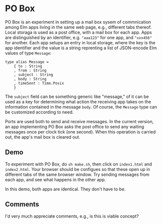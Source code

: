# PO Box

PO Box is an experiment in setting up a mail box sysem of commnication among Elm apps living in the same web page, e.g., different tabs thereof. Local storaga is used as a post office, with a mail box for each app.  Apps are distinguished by an identifier, e.g. `"aaa123"` for  one app, and `"xxx456"` for another.  Each app setups an entry in local storage, where the key is the app identifier and the value is a string reprenting a list of JSON-encode Elm values of type `Message`:

```
type alias Message =
    { to : String
    , from : String
    , subject : String
    , body : String
    , timeSent : Time.Posix
    }
```

The `subject` field can be something generic like "message," of it can be used as a key for determining what action the receiving app takes on the information contained in the message `body`.  Of course, the `Message` type can be customized according to need.

Ports are used both to send and receive messages.  In the current version, an app implementing PO Box asks the post office to send any waiting messages once per clock tick (one second).  When this operation is carried out, the app's mail box is cleared out.

## Demo

To experiment with PO Box, do `sh make.sh`, then click on `index1.html`  and `index2.html`.  Your browser should be configues so that these open up in different tabs of the same browser window.  Try sending messages from each app, and see what happens in the other app.

In this demo, both apps are identical. They don't have to be.

## Comments

I'd very much appreciate comments, e.g., is this is viable concept?
